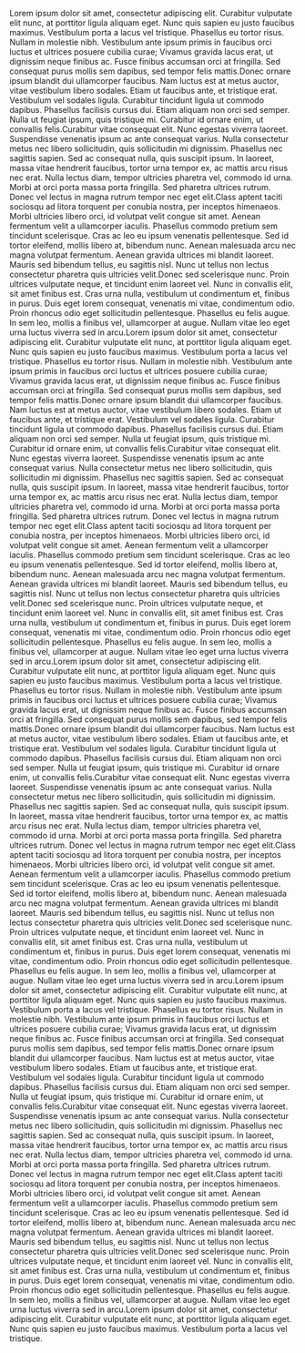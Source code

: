 
Lorem ipsum dolor sit amet, consectetur adipiscing elit. Curabitur vulputate elit nunc, at porttitor ligula aliquam eget. Nunc quis sapien eu justo faucibus maximus. Vestibulum porta a lacus vel tristique. Phasellus eu tortor risus. Nullam in molestie nibh. Vestibulum ante ipsum primis in faucibus orci luctus et ultrices posuere cubilia curae; Vivamus gravida lacus erat, ut dignissim neque finibus ac. Fusce finibus accumsan orci at fringilla. Sed consequat purus mollis sem dapibus, sed tempor felis mattis.Donec ornare ipsum blandit dui ullamcorper faucibus. Nam luctus est at metus auctor, vitae vestibulum libero sodales. Etiam ut faucibus ante, et tristique erat. Vestibulum vel sodales ligula. Curabitur tincidunt ligula ut commodo dapibus. Phasellus facilisis cursus dui. Etiam aliquam non orci sed semper. Nulla ut feugiat ipsum, quis tristique mi. Curabitur id ornare enim, ut convallis felis.Curabitur vitae consequat elit. Nunc egestas viverra laoreet. Suspendisse venenatis ipsum ac ante consequat varius. Nulla consectetur metus nec libero sollicitudin, quis sollicitudin mi dignissim. Phasellus nec sagittis sapien. Sed ac consequat nulla, quis suscipit ipsum. In laoreet, massa vitae hendrerit faucibus, tortor urna tempor ex, ac mattis arcu risus nec erat. Nulla lectus diam, tempor ultricies pharetra vel, commodo id urna. Morbi at orci porta massa porta fringilla. Sed pharetra ultrices rutrum. Donec vel lectus in magna rutrum tempor nec eget elit.Class aptent taciti sociosqu ad litora torquent per conubia nostra, per inceptos himenaeos. Morbi ultricies libero orci, id volutpat velit congue sit amet. Aenean fermentum velit a ullamcorper iaculis. Phasellus commodo pretium sem tincidunt scelerisque. Cras ac leo eu ipsum venenatis pellentesque. Sed id tortor eleifend, mollis libero at, bibendum nunc. Aenean malesuada arcu nec magna volutpat fermentum. Aenean gravida ultrices mi blandit laoreet. Mauris sed bibendum tellus, eu sagittis nisl. Nunc ut tellus non lectus consectetur pharetra quis ultricies velit.Donec sed scelerisque nunc. Proin ultrices vulputate neque, et tincidunt enim laoreet vel. Nunc in convallis elit, sit amet finibus est. Cras urna nulla, vestibulum ut condimentum et, finibus in purus. Duis eget lorem consequat, venenatis mi vitae, condimentum odio. Proin rhoncus odio eget sollicitudin pellentesque. Phasellus eu felis augue. In sem leo, mollis a finibus vel, ullamcorper at augue. Nullam vitae leo eget urna luctus viverra sed in arcu.Lorem ipsum dolor sit amet, consectetur adipiscing elit. Curabitur vulputate elit nunc, at porttitor ligula aliquam eget. Nunc quis sapien eu justo faucibus maximus. Vestibulum porta a lacus vel tristique. Phasellus eu tortor risus. Nullam in molestie nibh. Vestibulum ante ipsum primis in faucibus orci luctus et ultrices posuere cubilia curae; Vivamus gravida lacus erat, ut dignissim neque finibus ac. Fusce finibus accumsan orci at fringilla. Sed consequat purus mollis sem dapibus, sed tempor felis mattis.Donec ornare ipsum blandit dui ullamcorper faucibus. Nam luctus est at metus auctor, vitae vestibulum libero sodales. Etiam ut faucibus ante, et tristique erat. Vestibulum vel sodales ligula. Curabitur tincidunt ligula ut commodo dapibus. Phasellus facilisis cursus dui. Etiam aliquam non orci sed semper. Nulla ut feugiat ipsum, quis tristique mi. Curabitur id ornare enim, ut convallis felis.Curabitur vitae consequat elit. Nunc egestas viverra laoreet. Suspendisse venenatis ipsum ac ante consequat varius. Nulla consectetur metus nec libero sollicitudin, quis sollicitudin mi dignissim. Phasellus nec sagittis sapien. Sed ac consequat nulla, quis suscipit ipsum. In laoreet, massa vitae hendrerit faucibus, tortor urna tempor ex, ac mattis arcu risus nec erat. Nulla lectus diam, tempor ultricies pharetra vel, commodo id urna. Morbi at orci porta massa porta fringilla. Sed pharetra ultrices rutrum. Donec vel lectus in magna rutrum tempor nec eget elit.Class aptent taciti sociosqu ad litora torquent per conubia nostra, per inceptos himenaeos. Morbi ultricies libero orci, id volutpat velit congue sit amet. Aenean fermentum velit a ullamcorper iaculis. Phasellus commodo pretium sem tincidunt scelerisque. Cras ac leo eu ipsum venenatis pellentesque. Sed id tortor eleifend, mollis libero at, bibendum nunc. Aenean malesuada arcu nec magna volutpat fermentum. Aenean gravida ultrices mi blandit laoreet. Mauris sed bibendum tellus, eu sagittis nisl. Nunc ut tellus non lectus consectetur pharetra quis ultricies velit.Donec sed scelerisque nunc. Proin ultrices vulputate neque, et tincidunt enim laoreet vel. Nunc in convallis elit, sit amet finibus est. Cras urna nulla, vestibulum ut condimentum et, finibus in purus. Duis eget lorem consequat, venenatis mi vitae, condimentum odio. Proin rhoncus odio eget sollicitudin pellentesque. Phasellus eu felis augue. In sem leo, mollis a finibus vel, ullamcorper at augue. Nullam vitae leo eget urna luctus viverra sed in arcu.Lorem ipsum dolor sit amet, consectetur adipiscing elit. Curabitur vulputate elit nunc, at porttitor ligula aliquam eget. Nunc quis sapien eu justo faucibus maximus. Vestibulum porta a lacus vel tristique. Phasellus eu tortor risus. Nullam in molestie nibh. Vestibulum ante ipsum primis in faucibus orci luctus et ultrices posuere cubilia curae; Vivamus gravida lacus erat, ut dignissim neque finibus ac. Fusce finibus accumsan orci at fringilla. Sed consequat purus mollis sem dapibus, sed tempor felis mattis.Donec ornare ipsum blandit dui ullamcorper faucibus. Nam luctus est at metus auctor, vitae vestibulum libero sodales. Etiam ut faucibus ante, et tristique erat. Vestibulum vel sodales ligula. Curabitur tincidunt ligula ut commodo dapibus. Phasellus facilisis cursus dui. Etiam aliquam non orci sed semper. Nulla ut feugiat ipsum, quis tristique mi. Curabitur id ornare enim, ut convallis felis.Curabitur vitae consequat elit. Nunc egestas viverra laoreet. Suspendisse venenatis ipsum ac ante consequat varius. Nulla consectetur metus nec libero sollicitudin, quis sollicitudin mi dignissim. Phasellus nec sagittis sapien. Sed ac consequat nulla, quis suscipit ipsum. In laoreet, massa vitae hendrerit faucibus, tortor urna tempor ex, ac mattis arcu risus nec erat. Nulla lectus diam, tempor ultricies pharetra vel, commodo id urna. Morbi at orci porta massa porta fringilla. Sed pharetra ultrices rutrum. Donec vel lectus in magna rutrum tempor nec eget elit.Class aptent taciti sociosqu ad litora torquent per conubia nostra, per inceptos himenaeos. Morbi ultricies libero orci, id volutpat velit congue sit amet. Aenean fermentum velit a ullamcorper iaculis. Phasellus commodo pretium sem tincidunt scelerisque. Cras ac leo eu ipsum venenatis pellentesque. Sed id tortor eleifend, mollis libero at, bibendum nunc. Aenean malesuada arcu nec magna volutpat fermentum. Aenean gravida ultrices mi blandit laoreet. Mauris sed bibendum tellus, eu sagittis nisl. Nunc ut tellus non lectus consectetur pharetra quis ultricies velit.Donec sed scelerisque nunc. Proin ultrices vulputate neque, et tincidunt enim laoreet vel. Nunc in convallis elit, sit amet finibus est. Cras urna nulla, vestibulum ut condimentum et, finibus in purus. Duis eget lorem consequat, venenatis mi vitae, condimentum odio. Proin rhoncus odio eget sollicitudin pellentesque. Phasellus eu felis augue. In sem leo, mollis a finibus vel, ullamcorper at augue. Nullam vitae leo eget urna luctus viverra sed in arcu.Lorem ipsum dolor sit amet, consectetur adipiscing elit. Curabitur vulputate elit nunc, at porttitor ligula aliquam eget. Nunc quis sapien eu justo faucibus maximus. Vestibulum porta a lacus vel tristique. Phasellus eu tortor risus. Nullam in molestie nibh. Vestibulum ante ipsum primis in faucibus orci luctus et ultrices posuere cubilia curae; Vivamus gravida lacus erat, ut dignissim neque finibus ac. Fusce finibus accumsan orci at fringilla. Sed consequat purus mollis sem dapibus, sed tempor felis mattis.Donec ornare ipsum blandit dui ullamcorper faucibus. Nam luctus est at metus auctor, vitae vestibulum libero sodales. Etiam ut faucibus ante, et tristique erat. Vestibulum vel sodales ligula. Curabitur tincidunt ligula ut commodo dapibus. Phasellus facilisis cursus dui. Etiam aliquam non orci sed semper. Nulla ut feugiat ipsum, quis tristique mi. Curabitur id ornare enim, ut convallis felis.Curabitur vitae consequat elit. Nunc egestas viverra laoreet. Suspendisse venenatis ipsum ac ante consequat varius. Nulla consectetur metus nec libero sollicitudin, quis sollicitudin mi dignissim. Phasellus nec sagittis sapien. Sed ac consequat nulla, quis suscipit ipsum. In laoreet, massa vitae hendrerit faucibus, tortor urna tempor ex, ac mattis arcu risus nec erat. Nulla lectus diam, tempor ultricies pharetra vel, commodo id urna. Morbi at orci porta massa porta fringilla. Sed pharetra ultrices rutrum. Donec vel lectus in magna rutrum tempor nec eget elit.Class aptent taciti sociosqu ad litora torquent per conubia nostra, per inceptos himenaeos. Morbi ultricies libero orci, id volutpat velit congue sit amet. Aenean fermentum velit a ullamcorper iaculis. Phasellus commodo pretium sem tincidunt scelerisque. Cras ac leo eu ipsum venenatis pellentesque. Sed id tortor eleifend, mollis libero at, bibendum nunc. Aenean malesuada arcu nec magna volutpat fermentum. Aenean gravida ultrices mi blandit laoreet. Mauris sed bibendum tellus, eu sagittis nisl. Nunc ut tellus non lectus consectetur pharetra quis ultricies velit.Donec sed scelerisque nunc. Proin ultrices vulputate neque, et tincidunt enim laoreet vel. Nunc in convallis elit, sit amet finibus est. Cras urna nulla, vestibulum ut condimentum et, finibus in purus. Duis eget lorem consequat, venenatis mi vitae, condimentum odio. Proin rhoncus odio eget sollicitudin pellentesque. Phasellus eu felis augue. In sem leo, mollis a finibus vel, ullamcorper at augue. Nullam vitae leo eget urna luctus viverra sed in arcu.Lorem ipsum dolor sit amet, consectetur adipiscing elit. Curabitur vulputate elit nunc, at porttitor ligula aliquam eget. Nunc quis sapien eu justo faucibus maximus. Vestibulum porta a lacus vel tristique.